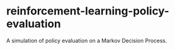 # reinforcement-learning-policy-evaluation
A simulation of policy evaluation on a Markov Decision Process. 
